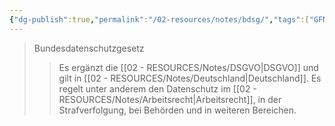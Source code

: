```yaml
---
{"dg-publish":true,"permalink":"/02-resources/notes/bdsg/","tags":["GFN/prüfungsrelevant/AP1/vorbereitung"]}
---
```


>Bundesdatenschutzgesetz
>>Es ergänzt die [[02 - RESOURCES/Notes/DSGVO\|DSGVO]] und gilt in [[02 - RESOURCES/Notes/Deutschland\|Deutschland]]. 
>>Es regelt unter anderem den Datenschutz im [[02 - RESOURCES/Notes/Arbeitsrecht\|Arbeitsrecht]], in der Strafverfolgung, bei Behörden und in weiteren Bereichen.